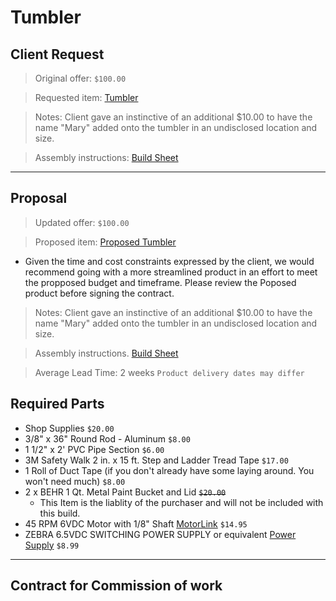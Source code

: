 # Tumbler

## Client Request
> Original offer: `$100.00`

> Requested item: [Tumbler](https://www.thingiverse.com/thing:1246084)

> Notes: Client gave an instinctive of an additional $10.00 to have the name "Mary" added onto the tumbler in an undisclosed location and size.

> Assembly instructions: [Build Sheet](https://www.instructables.com/Affordable-Rock-Tumbler/)


----

## Proposal 

> Updated offer: `$100.00`

> Proposed item: [Proposed Tumbler](https://www.thingiverse.com/thing:71321)

  * Given the time and cost constraints expressed by the client, we would recommend going with a more streamlined product in an effort to meet the propposed budget and timeframe. Please review the Poposed product before signing the contract.

> Notes: Client gave an instinctive of an additional $10.00 to have the name "Mary" added onto the tumbler in an undisclosed location and size.

> Assembly instructions. [Build Sheet](https://www.instructables.com/Affordable-Rock-Tumbler/)

> Average Lead Time: 2 weeks `Product delivery dates may differ`

## Required Parts
  * Shop Supplies  `$20.00`
  * 3/8" x 36" Round Rod - Aluminum  `$8.00`
  * 1 1/2" x 2' PVC Pipe Section  `$6.00`
  * 3M Safety Walk 2 in. x 15 ft. Step and Ladder Tread Tape   `$17.00`
  * 1 Roll of Duct Tape (if you don't already have some laying around. You won't need much)  `$8.00`
  * 2 x BEHR 1 Qt. Metal Paint Bucket and Lid  ~~`$20.00`~~
    * This Item is the liablity of the purchaser and will not be included with this build. 
  * 45 RPM 6VDC Motor with 1/8" Shaft [MotorLink](http://www.sciplus.com/p/MICROMOTOR_47952) `$14.95`
  * ZEBRA 6.5VDC SWITCHING POWER SUPPLY or equivalent  [Power Supply](https://www.ebay.com/itm/225244252053?chn=ps&norover=1&mkevt=1&mkrid=711-117182-37290-0&mkcid=2&mkscid=101&itemid=225244252053&targetid=1262779893249&device=c&mktype=&googleloc=9019749&poi=&campaignid=14859008593&mkgroupid=130497710760&rlsatarget=pla-1262779893249&abcId=9300678&merchantid=6393324&gclid=CjwKCAjw5dqgBhBNEiwA7PryaKBqL_k7kFwN_P5XUTcVQik5wpA8MnqC1IkJFOkslngUyWVeYP1xYxoCY30QAvD_BwE) `$8.99`

  ----

  ## Contract for Commission of work
